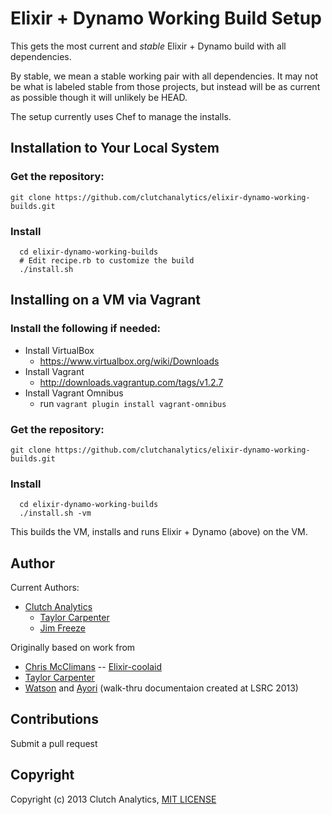 # Elixir + Dynamo Working Build Setup

This gets the most current and *stable* Elixir + Dynamo build with all dependencies.

By stable, we mean a stable working pair with all dependencies.  It may not be
what is labeled stable from those projects, but instead will be as current as
possible though it will unlikely be HEAD.

The setup currently uses Chef to manage the installs.

Installation to Your Local System
-----

### Get the repository:
```
git clone https://github.com/clutchanalytics/elixir-dynamo-working-builds.git
```

### Install
```
  cd elixir-dynamo-working-builds
  # Edit recipe.rb to customize the build
  ./install.sh
```

Installing on a VM via Vagrant
-----

### Install the following if needed:

 * Install VirtualBox
   - https://www.virtualbox.org/wiki/Downloads
 * Install Vagrant 
   - http://downloads.vagrantup.com/tags/v1.2.7
 * Install Vagrant Omnibus
   - run ```vagrant plugin install vagrant-omnibus```


### Get the repository:
```
git clone https://github.com/clutchanalytics/elixir-dynamo-working-builds.git
```

### Install
```
  cd elixir-dynamo-working-builds
  ./install.sh -vm
```

This builds the VM, installs and runs Elixir + Dynamo (above) on the VM.

Author
------

Current Authors:
 * [Clutch Analytics](https://github.com/clutchanalytics/)
   - [Taylor Carpenter](https://github.com/taylor)
   - [Jim Freeze](https://github.com/jfreeze/)

Originally based on work from
 * [Chris McClimans](https://github.com/hh) -- [Elixir-coolaid](https://github.com/codcafe/elixir-coolaid)
 * [Taylor Carpenter](https://github.com/taylor)
 * [Watson](https://github.com/wavell) and [Ayori](https://github.com/iayori) (walk-thru documentaion created at LSRC 2013)

Contributions
-------------

Submit a pull request

Copyright
---------

Copyright (c) 2013 Clutch Analytics, [MIT LICENSE](https://raw.github.com/clutchanalytics/elixir-dynamo-working-builds/master/LICENSE)

